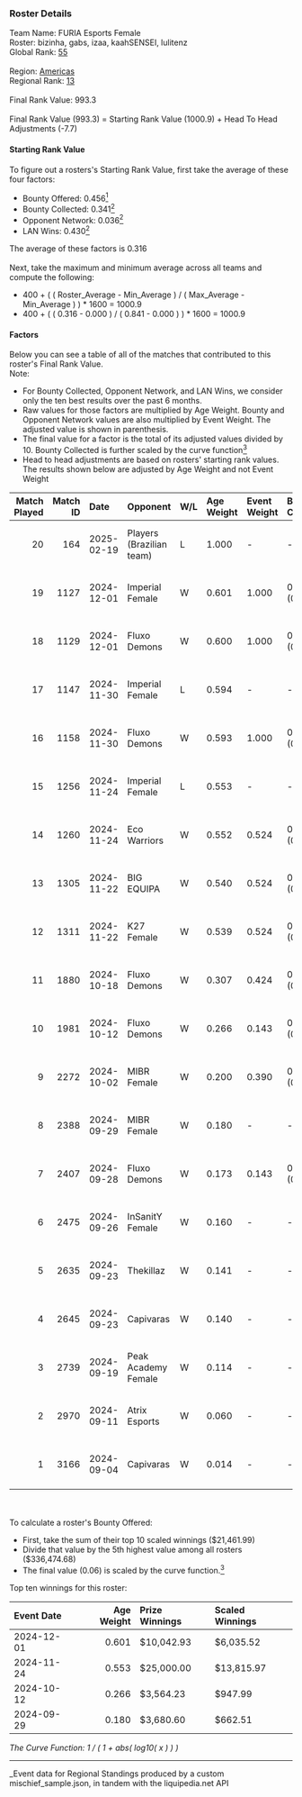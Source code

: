 ### Roster Details<br />
Team Name: FURIA Esports Female<br />
Roster: bizinha, gabs, izaa, kaahSENSEI, lulitenz<br />
Global Rank: [55](../../standings_global_2025_03_01.md)<br />
<br />
Region: [Americas]( ../../standings_americas_2025_03_01.md)<br />
Regional Rank: [13]( ../../standings_americas_2025_03_01.md)<br />
<br />
Final Rank Value:  993.3<br />
<br />
Final Rank Value (993.3) = Starting Rank Value (1000.9) + Head To Head Adjustments (-7.7)<br />

#### Starting Rank Value<br />
To figure out a rosters's Starting Rank Value, first take the average of these four factors:<br />
- Bounty Offered: 0.456[<sup>1</sup>](#table2)
- Bounty Collected: 0.341[<sup>2</sup>](#table1)
- Opponent Network: 0.036[<sup>2</sup>](#table1)
- LAN Wins: 0.430[<sup>2</sup>](#table1)

The average of these factors is 0.316<br />
<br />
Next, take the maximum and minimum average across all teams and compute the following:<br />
- 400 + ( ( Roster_Average - Min_Average ) / ( Max_Average - Min_Average ) ) * 1600 = 1000.9
- 400 + ( ( 0.316 - 0.000 ) / ( 0.841 - 0.000 ) ) * 1600 = 1000.9


#### Factors<br />
Below you can see a table of all of the matches that contributed to this roster's Final Rank Value.<br />
Note:<br />

- For Bounty Collected, Opponent Network, and LAN Wins, we consider only the ten best results over the past 6 months.
- Raw values for those factors are multiplied by Age Weight. Bounty and Opponent Network values are also multiplied by Event Weight. The adjusted value is shown in parenthesis.
- The final value for a factor is the total of its adjusted values divided by 10. Bounty Collected is further scaled by the curve function[<sup>3</sup>](#curveFunction)
- Head to head adjustments are based on rosters' starting rank values. The results shown below are adjusted by Age Weight and not Event Weight
<span id="table1"></span><br />


| Match Played | Match ID | Date       | Opponent                 | W/L | Age Weight | Event Weight | Bounty Collected | Opponent Network | LAN Wins  | H2H Adj. | Roster                                    |
| -: | -: | :- | :- | :- | :- | :- | :- | :- | :- | -: | :- |
|           20 |      164 | 2025-02-19 | Players (Brazilian team) | L   | 1.000      | -            | -                | -                | -         |   -24.94 | bizinha, gabs, izaa, kaahSENSEI, lulitenz |
|           19 |     1127 | 2024-12-01 | Imperial Female          | W   | 0.601      | 1.000        | 0.134 (0.081)    | 0.210 (0.126)    | 1 (0.601) |    10.17 | bizinha, gabs, izaa, kaahSENSEI, lulitenz |
|           18 |     1129 | 2024-12-01 | Fluxo Demons             | W   | 0.600      | 1.000        | 0.016 (0.010)    | 0.100 (0.060)    | 1 (0.600) |     3.54 | bizinha, gabs, izaa, kaahSENSEI, lulitenz |
|           17 |     1147 | 2024-11-30 | Imperial Female          | L   | 0.594      | -            | -                | -                | -         |    -8.73 | bizinha, gabs, izaa, kaahSENSEI, lulitenz |
|           16 |     1158 | 2024-11-30 | Fluxo Demons             | W   | 0.593      | 1.000        | 0.016 (0.009)    | 0.100 (0.059)    | 1 (0.593) |     3.36 | bizinha, gabs, izaa, kaahSENSEI, lulitenz |
|           15 |     1256 | 2024-11-24 | Imperial Female          | L   | 0.553      | -            | -                | -                | -         |    -8.51 | bizinha, gabs, izaa, kaahSENSEI, lulitenz |
|           14 |     1260 | 2024-11-24 | Eco Warriors             | W   | 0.552      | 0.524        | 0.022 (0.006)    | 0.191 (0.055)    | 1 (0.552) |     4.23 | bizinha, gabs, izaa, kaahSENSEI, lulitenz |
|           13 |     1305 | 2024-11-22 | BIG EQUIPA               | W   | 0.540      | 0.524        | 0.021 (0.006)    | 0.073 (0.021)    | 1 (0.540) |     3.35 | bizinha, gabs, izaa, kaahSENSEI, lulitenz |
|           12 |     1311 | 2024-11-22 | K27 Female               | W   | 0.539      | 0.524        | 0.007 (0.002)    | 0.052 (0.015)    | 1 (0.539) |     2.22 | bizinha, gabs, izaa, kaahSENSEI, lulitenz |
|           11 |     1880 | 2024-10-18 | Fluxo Demons             | W   | 0.307      | 0.424        | 0.016 (0.002)    | 0.100 (0.013)    | 0 (0.000) |     1.83 | bizinha, gabs, izaa, kaahSENSEI, lulitenz |
|           10 |     1981 | 2024-10-12 | Fluxo Demons             | W   | 0.266      | 0.143        | 0.016 (0.001)    | 0.100 (0.004)    | 1 (0.266) |     1.61 | bizinha, gabs, izaa, kaahSENSEI, lulitenz |
|            9 |     2272 | 2024-10-02 | MIBR Female              | W   | 0.200      | 0.390        | 0.004 (0.000)    | 0.052 (0.004)    | 0 (0.000) |     0.71 | bizinha, gabs, izaa, kaahSENSEI, lulitenz |
|            8 |     2388 | 2024-09-29 | MIBR Female              | W   | 0.180      | -            | -                | -                | 0 (0.000) |     0.65 | bizinha, gabs, izaa, kaahSENSEI, lulitenz |
|            7 |     2407 | 2024-09-28 | Fluxo Demons             | W   | 0.173      | 0.143        | 0.016 (0.000)    | 0.100 (0.002)    | -         |     1.06 | bizinha, gabs, izaa, kaahSENSEI, lulitenz |
|            6 |     2475 | 2024-09-26 | InSanitY Female          | W   | 0.160      | -            | -                | -                | -         |     0.50 | bizinha, gabs, izaa, kaahSENSEI, lulitenz |
|            5 |     2635 | 2024-09-23 | Thekillaz                | W   | 0.141      | -            | -                | -                | -         |     0.43 | bizinha, gabs, izaa, kaahSENSEI, lulitenz |
|            4 |     2645 | 2024-09-23 | Capivaras                | W   | 0.140      | -            | -                | -                | -         |     0.27 | bizinha, gabs, izaa, kaahSENSEI, lulitenz |
|            3 |     2739 | 2024-09-19 | Peak Academy Female      | W   | 0.114      | -            | -                | -                | -         |     0.34 | bizinha, gabs, izaa, kaahSENSEI, lulitenz |
|            2 |     2970 | 2024-09-11 | Atrix Esports            | W   | 0.060      | -            | -                | -                | -         |     0.20 | bizinha, gabs, izaa, kaahSENSEI, lulitenz |
|            1 |     3166 | 2024-09-04 | Capivaras                | W   | 0.014      | -            | -                | -                | -         |     0.03 | bizinha, gabs, izaa, kaahSENSEI, lulitenz |

<br />
<span id="table2"></span><br />
To calculate a roster's Bounty Offered:<br />

- First, take the sum of their top 10 scaled winnings ($21,461.99)
- Divide that value by the 5th highest value among all rosters ($336,474.68)
- The final value (0.06) is scaled by the curve function.[<sup>3</sup>](#curveFunction)

Top ten winnings for this roster:<br />

| Event Date | Age Weight | Prize Winnings | Scaled Winnings |
| :- | -: | :- | :- |
| 2024-12-01 |      0.601 | $10,042.93     | $6,035.52       |
| 2024-11-24 |      0.553 | $25,000.00     | $13,815.97      |
| 2024-10-12 |      0.266 | $3,564.23      | $947.99         |
| 2024-09-29 |      0.180 | $3,680.60      | $662.51         |


<span id="curveFunction"></span>_The Curve Function: 1 / ( 1 + abs( log10( x ) ) )_<br />

---
_Event data for Regional Standings produced by a custom mischief_sample.json, in tandem with the liquipedia.net API<br />
